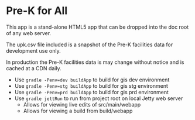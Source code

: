 # Pre-K for All

This app is a stand-alone HTML5 app that can be dropped into the doc root of any web server.

The upk.csv file included is a snapshot of the Pre-K facilities data for development use only.

In production the Pre-K facilities data is may change without notice and is cached at a CDN daily.

* Use ```gradle -Penv=dev buildApp``` to build for gis dev environment
* Use ```gradle -Penv=stg buildApp``` to build for gis stg environment
* Use ```gradle -Penv=prd buildApp``` to build for gis prd environment
* Use ```gradle jettRun``` to run from project root on local Jetty web server
	* Allows for viewing live edits of src/main/webapp
	* Allows for viewing a build from build/webapp
